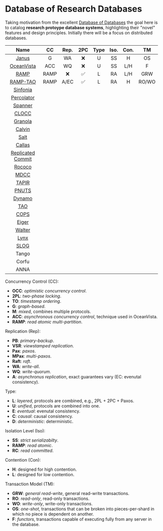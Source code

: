 # Database of Research Databases

Taking motivation from the excellent [Database of Databases](https://dbdb.io/) the goal here is to catalog **research protoype database systems**, highlighting their "novel" features and design principles.
Initially there will be a focus on distributed databases.

| Name | CC | Rep. | 2PC | Type | Iso. | Con. | TM |
| :---:| :-:| :--: | :-: | :--: | :--: | :--: |:--:|
| [Janus](https://github.com/jackwaudby/dbordb/blob/main/summaries/janus.md)                  | G | WA |:x:| U | SS | H | OS |
| [OceanVista](https://github.com/jackwaudby/dbordb/blob/main/summaries/oceanvista.md)        | ACC | WQ |:x:| U | SS | L/H | F |
| [RAMP](https://github.com/jackwaudby/dbordb/blob/main/summaries/ramp.md)            |RAMP|:x:|:white_check_mark:|L|RA|L/H|GRW|
| [RAMP-TAO](https://github.com/jackwaudby/dbordb/blob/main/summaries/ramp_tao.md)            |RAMP|A/EC|:white_check_mark:|L|RA|H|RO/WO|
| [Sinfonia](https://github.com/jackwaudby/dbordb/blob/main/summaries/sinfonia.md)            ||||||||
| [Percolator](https://github.com/jackwaudby/dbordb/blob/main/summaries/percolator.md)        ||||||||       
| [Spanner](https://github.com/jackwaudby/dbordb/blob/main/summaries/spanner.md)              ||||||||       
| [CLOCC](https://github.com/jackwaudby/dbordb/blob/main/summaries/clocc.md)                  ||||||||      
| [Granola](https://github.com/jackwaudby/dbordb/blob/main/summaries/granola.md)              ||||||||
| [Calvin](https://github.com/jackwaudby/dbordb/blob/main/summaries/calvin.md)                ||||||||     
| [Salt](https://github.com/jackwaudby/dbordb/blob/main/summaries/salt.md)                    ||||||||
| [Callas](https://github.com/jackwaudby/dbordb/blob/main/summaries/callas.md)                ||||||||       
| [Replicated Commit](https://github.com/jackwaudby/dbordb/blob/main/summaries/rep_commit.md) ||||||||
| [Rococo](https://github.com/jackwaudby/dbordb/blob/main/summaries/rococo.md)                ||||||||
| [MDCC](https://github.com/jackwaudby/dbordb/blob/main/summaries/mdcc.md)                    ||||||||
| [TAPIR](https://github.com/jackwaudby/dbordb/blob/main/summaries/tapir.md)                  ||||||||
| [PNUTS](https://github.com/jackwaudby/dbordb/blob/main/summaries/pnuts.md)                  ||||||||
| [Dynamo](https://github.com/jackwaudby/dbordb/blob/main/summaries/dynamo.md)                ||||||||
| [TAO](https://github.com/jackwaudby/dbordb/blob/main/summaries/tao.md)                      ||||||||
| [COPS](https://github.com/jackwaudby/dbordb/blob/main/summaries/cops.md)                    ||||||||
| [Eiger](https://github.com/jackwaudby/dbordb/blob/main/summaries/eiger.md)                  ||||||||
| [Walter](https://github.com/jackwaudby/dbordb/blob/main/summaries/walter.md)                ||||||||
| [Lynx](https://github.com/jackwaudby/dbordb/blob/main/summaries/lynx.md)                    ||||||||
| [SLOG](https://github.com/jackwaudby/dbordb/blob/main/summaries/slog.md)                    ||||||||
| Tango ||||||||
| Corfu ||||||||                                                                                      
| ANNA  ||||||||

Concurrency Control (CC):
+ **OCC**: *optimistic concurrency control*.
+ **2PL**: *two-phase locking*.
+ **TO**: *timestamp ordering*.
+ **G**: *graph-based*.
+ **M**: *mixed*, combines multiple protocols.
+ **ACC**: *asynchronous concurrency control*, technique used in OceanVista.
+ **RAMP**: *read atomic multi-partition*.

Replication (Rep):
+ **PB**: *primary-backup*.
+ **VSR**: *viewstamped replication*.
+ **Pax**: *paxos*.
+ **MPax**: *multi-paxos*.
+ **Raft**: *raft*.
+ **WA**: *write-all*.
+ **WQ**: *write-quorum*.
+ **A**: *asynchronus replication*, exact guarantees vary (EC: evenutal consistency).

Type:
+ **L**: *layered*, protocols are combined, e.g., 2PL + 2PC + Paxos.
+ **U**: *unified*, protocols are combined into one.
+ **E**: *eventual*: evenutal consistency.
+ **C**: *causal*: causal consistency.
+ **D**: *deterministic*: deterministic.

Isolation Level (Iso): 
+ **SS**: *strict serializabilty*.
+ **RAMP**: *read atomic*.
+ **RC**: *read committed*.

Contention (Con): 
+ **H**: designed for high contention.
+ **L**: designed for low contention.

Transaction Model (TM):
+ **GRW**: *general read-write*, general read-write transactions.
+ **RO**: *read-only*, read-only transactions.
+ **WO**: *write-only*, write-only transactions.
+ **OS**: *one-shot*, transactions that can be broken into pieces-per-shard in which no piece is dependent on another.
+ **F**: *functors*, transactions capable of executing fully from any server in the database.
